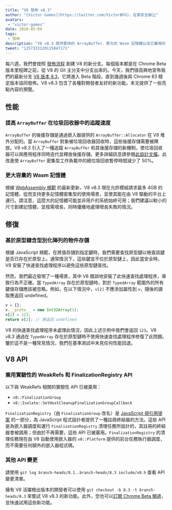 ```yaml
---
title: "V8 發佈 v8.3"
author: "[Victor Gomes](https://twitter.com/VictorBFG)，在家安全辦公"
avatars: 
 - "victor-gomes"
date: 2020-05-04
tags: 
 - 發佈
description: "V8 v8.3 提供更快的 ArrayBuffer、更大的 Wasm 記憶體以及已棄用的 API。"
tweet: "1257333120115847171"
---
```


每六週，我們會按照 [發佈流程](https://v8.dev/docs/release-process) 創建 V8 的新分支。每個版本都是在 Chrome Beta 版本里程碑之前，從 V8 的 Git 主分支中分支出來的。今天，我們很高興地宣佈我們的最新分支 [V8 版本 8.3](https://chromium.googlesource.com/v8/v8.git/+log/branch-heads/8.3)，它將進入 Beta 階段，直到幾週後與 Chrome 83 穩定版本協同發佈。V8 v8.3 包含了各種對開發者友好的新功能。本文提供了一些亮點內容的預覽。

<!--truncate-->
## 性能

### 提高 `ArrayBuffer` 在垃圾回收器中的追蹤速度

`ArrayBuffer` 的後援存儲是通過嵌入器提供的 `ArrayBuffer::Allocator` 在 V8 堆外分配的。當 `ArrayBuffer` 對象被垃圾回收器回收時，這些後援存儲需要被釋放。V8 v8.3 引入了一種追蹤 `ArrayBuffer` 和其後援存儲的新機制，使垃圾回收器可以與應用程序同時迭代並釋放後援存儲。更多詳細訊息請參閱[此設計文檔](https://docs.google.com/document/d/1-ZrLdlFX1nXT3z-FAgLbKal1gI8Auiaya_My-a0UJ28/edit#heading=h.gfz6mi5p212e)。此改進使 `ArrayBuffer` 密集型工作負載中的總垃圾回收暫停時間減少了 50%。

### 更大容量的 Wasm 記憶體

根據 [WebAssembly 規範](https://webassembly.github.io/spec/js-api/index.html#limits) 的最新更新，V8 v8.3 現在允許模組請求最多 4GB 的記憶體，從而支持更多記憶體密集型的使用場景，並使其能在由 V8 驅動的平台上運行。請注意，這麼大的記憶體可能並非用戶的系統始終可用；我們建議以較小的尺寸創建記憶體，並按需增長，同時優雅地處理增長失敗的情況。

## 修復

### 基於原型鏈含型別化陣列的物件存儲

根據 JavaScript 規範，在將值存儲到指定鍵時，我們需要查找原型鏈以檢查該鍵是否已存在於原型上。通常情況下，這些鍵並不位於原型鏈上，因此當安全時，V8 安裝了快速查找處理程序以避免這些原型鏈查找。

然而，我們最近發現了一種場景，其中 V8 錯誤地安裝了此快速查找處理程序，導致行為不正確。當 `TypedArray` 存在於原型鏈時，對於 `TypedArray` 範圍外的所有鍵值存儲應該被忽略。例如，在以下情況中，`v[2]` 不應添加屬性到 `v`，隨後的讀取應返回 undefined。

```js
v = {};
v.__proto__ = new Int32Array(1);
v[2] = 123;
return v[2]; // 應返回 undefined
```

V8 的快速查找處理程序未處理此情況，因此上述示例中我們會返回 `123`。V8 v8.3 通過在 `TypedArray` 存在於原型鏈時不使用快速查找處理程序修復了此問題。鑒於這不是一種常見情況，我們在基準測試中未見任何性能回退。

## V8 API

### 棄用實驗性的 WeakRefs 和 FinalizationRegistry API

以下與 WeakRefs 相關的實驗性 API 已被棄用：

- `v8::FinalizationGroup`
- `v8::Isolate::SetHostCleanupFinalizationGroupCallback`

`FinalizationRegistry`（由 `FinalizationGroup` 改名）是 [JavaScript 弱引用提案](https://v8.dev/features/weak-references) 的一部分，為 JavaScript 程式設計者提供了一種註冊終結器的方法。這些 API 是為嵌入器調度和運行 `FinalizationRegistry` 清理任務所設計的，其註冊的終結器會被調用；但由於不再需要，這些 API 已被棄用。`FinalizationRegistry` 的清理任務現在由 V8 自動使用嵌入器的 `v8::Platform` 提供的前台任務執行器調度，而不需要任何額外的嵌入器程式碼。

### 其他 API 變更

請使用 `git log branch-heads/8.1..branch-heads/8.3 include/v8.h` 查看 API 變更清單。

擁有 V8 活躍檢出版本的開發者可以使用 `git checkout -b 8.3 -t branch-heads/8.3` 來嘗試 V8 v8.3 的新功能。此外，您也可以[訂閱 Chrome Beta 頻道](https://www.google.com/chrome/browser/beta.html)，並快速試用這些新功能。
